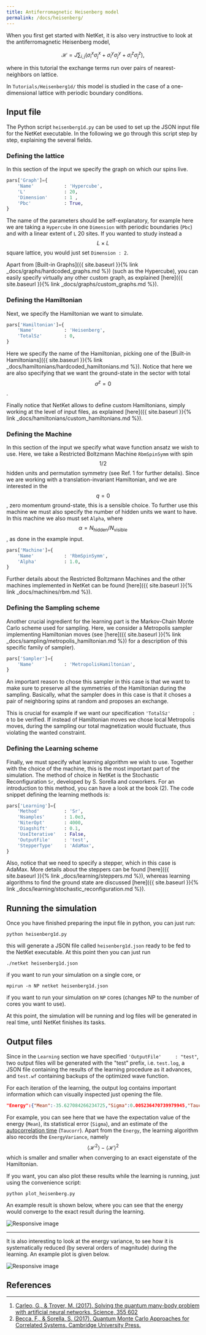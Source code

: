```yaml
---
title: Antiferromagnetic Heisenberg model
permalink: /docs/heisenberg/
---
```


When you first get started with NetKet, it is also very instructive to look at the antiferromagnetic Heisenberg model,

$$
\mathcal{H}=J\sum_{i,j} \left(\sigma_{i}^{x}\sigma_{j}^{x}+\sigma_{i}^{y}\sigma_{j}^{y}+\sigma_{i}^{z}\sigma_{j}^{z}\right),
$$

where in this tutorial the exchange terms run over pairs of nearest-neighbors on lattice.

In `Tutorials/Heisenberg1d/` this model is studied in the case of a one-dimensional lattice with periodic boundary conditions.


## Input file
The Python script `heisenberg1d.py` can be used to set up the JSON input file for the NetKet executable. In the following we go through this script step by step, explaining the several fields.

### Defining the lattice
In this section of the input we specify the graph on which our spins live.

```python
pars['Graph']={
    'Name'           : 'Hypercube',
    'L'              : 20,
    'Dimension'      : 1 ,
    'Pbc'            : True,
}
```

The name of the parameters should be self-explanatory, for example here we are taking a `Hypercube` in one `Dimension` with periodic boundaries (`Pbc`) and with a linear extent of `L` 20 sites.
If you wanted to study instead a $$ L \times L $$ square lattice, you would just set  `Dimension : 2`.

Apart from [Built-in Graphs]({{ site.baseurl }}{% link _docs/graphs/hardcoded_graphs.md %}) (such as the Hypercube),
you can easily specify virtually any other custom graph, as explained [here]({{ site.baseurl }}{% link _docs/graphs/custom_graphs.md %}).


### Defining the Hamiltonian
Next, we specify the Hamiltonian we want to simulate.

```python
pars['Hamiltonian']={
    'Name'           : 'Heisenberg',
    'TotalSz'        : 0,
}
```

Here we specify the name of the Hamiltonian,
picking one of the [Built-in Hamiltonians]({{ site.baseurl }}{% link _docs/hamiltonians/hardcoded_hamiltonians.md %}). Notice that here we are also specifying that we want the ground-state
in the sector with total $$ \sigma^z =0 $$.

Finally notice that NetKet allows to define custom Hamiltonians, simply working at the level of input files, as explained [here]({{ site.baseurl }}{% link _docs/hamiltonians/custom_hamiltonians.md %}).



### Defining the Machine
In this section of the input we specify what wave function ansatz we wish to use. Here, we take a Restricted Boltzmann Machine `RbmSpinSymm` with spin $$ 1/2 $$ hidden units
and permutation symmetry (see Ref. 1 for further details).
Since we are working with a translation-invariant Hamiltonian, and we are interested in the $$ q=0 $$, zero momentum ground-state, this is a sensible choice.
To further use this machine we must also specify the number of hidden units we want to have.
In this machine we also must set `Alpha`, where $$ \alpha = N_{\mathrm{hidden}}/N_{\mathrm{visible}} $$, as done in the example input.

```python
pars['Machine']={
    'Name'           : 'RbmSpinSymm',
    'Alpha'          : 1.0,
}
```

Further details about the Restricted Boltzmann Machines and the other machines implemented in NetKet can be found [here]({{ site.baseurl }}{% link _docs/machines/rbm.md %}).

### Defining the Sampling scheme
Another crucial ingredient for the learning part is the Markov-Chain Monte Carlo scheme used for sampling. Here, we consider a Metropolis sampler implementing Hamiltonian moves
(see [here]({{ site.baseurl }}{% link _docs/sampling/metropolis_hamiltonian.md %}) for a description of this specific family of sampler).

```python
pars['Sampler']={
    'Name'           : 'MetropolisHamiltonian',
}
```
An important reason to chose this sampler in this case is that we want to make sure to preserve all the symmetries of the Hamiltonian during the sampling. Basically,
what the sampler does in this case is that it choses a pair of neighboring spins at random and proposes an exchange.

This is crucial for example if we want our specification ```'TotalSz'        : 0``` to be verified. If instead of Hamiltonian moves we chose local Metropolis moves, during the sampling our total magnetization would
fluctuate, thus violating the wanted constraint.

### Defining the Learning scheme
Finally, we must specify what learning algorithm we wish to use. Together with the choice of the machine, this is the most important part of the simulation.
The method of choice in NetKet is the Stochastic Reconfiguration `Sr`, developed by S. Sorella and coworkers. For an introduction to this method, you can have a look at the book (2).
The code snippet defining the learning methods is:

```python
pars['Learning']={
    'Method'         : 'Sr',
    'Nsamples'       : 1.0e3,
    'NiterOpt'       : 4000,
    'Diagshift'      : 0.1,
    'UseIterative'   : False,
    'OutputFile'     : 'test',
    'StepperType'    : 'AdaMax',
}
```
Also, notice that we need to specify a stepper, which in this case is AdaMax.
More details about the steppers can be found [here]({{ site.baseurl }}{% link _docs/learning/steppers.md %}),
whereas learning algorithms to find the ground state are discussed [here]({{ site.baseurl }}{% link _docs/learning/stochastic_reconfiguration.md %}).

## Running the simulation

Once you have finished preparing the input file in python, you can just run:

```shell
python heisenberg1d.py
```

this will generate a JSON file called `heisenberg1d.json` ready to be fed to the NetKet executable.
At this point then you can just run

```shell
./netket heisenberg1d.json
```

if you want to run your simulation on a single core, or

```shell
mpirun -n NP netket heisenberg1d.json
```
if you want to run your simulation on `NP` cores (changes NP to the number of cores you want to use).

At this point, the simulation will be running and log files will be generated in real time, until NetKet finishes its tasks.

## Output files

Since in the `Learning` section we have specified ```'OutputFile'     : "test"```, two output files will be generated with the "test" prefix, i.e.
`test.log`, a JSON file containing the results of the learning procedure as it advances, and `test.wf` containing backups of the optimized wave function.

For each iteration of the learning, the output log contains important information which can visually inspected just opening the file.


```json
"Energy":{"Mean":-35.627084266234725,"Sigma":0.005236470739979945,"Taucorr":0.016224299969381108}
```

For example, you can see here that we have the expectation value of the energy (`Mean`), its statistical error (`Sigma`), and an estimate of the
[autocorrelation time](https://en.wikipedia.org/wiki/Autocorrelation) (`Taucorr`). Apart from the `Energy`, the learning algorithm also records
the `EnergyVariance`, namely $$ \langle \mathcal{H}^2 \rangle - \langle\mathcal{H}\rangle^2 $$ which is smaller and smaller when converging to an exact eigenstate of the Hamiltonian.

If you want, you can also plot these results while the learning is running, just using the convenience script:

```shell
python plot_heisenberg.py
```

An example result is shown below, where you can see that the energy would converge to the exact result during the learning.
<br>

<img src="{{site.baseurl}}/img/heisenberg.png" class="img-fluid" alt="Responsive image" class="img-thumbnail">

<br>
<hr>

It is also interesting to look at the energy variance, to see how it is systematically reduced (by several orders of magnitude) during the learning.
An example plot is given below.
<br>

<img src="{{site.baseurl}}/img/heis_variance.png" class="img-fluid" alt="Responsive image" class="img-thumbnail">

## References
---------------
1. [Carleo, G., & Troyer, M. (2017). Solving the quantum many-body problem with artificial neural networks. Science, 355 602](http://science.sciencemag.org/content/355/6325/602)
2. [Becca, F., & Sorella, S. (2017). Quantum Monte Carlo Approaches for Correlated Systems. Cambridge University Press.](https://doi.org/10.1017/9781316417041)
